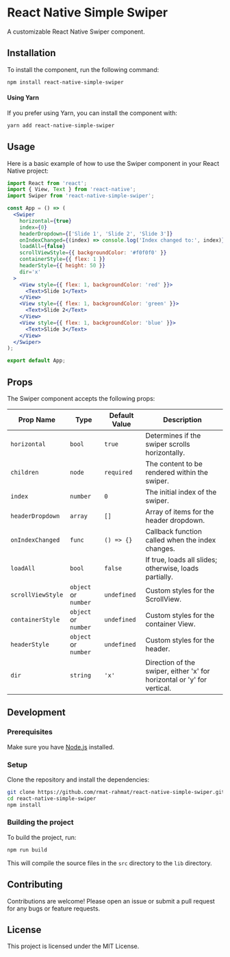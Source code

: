 # React Native Simple Swiper

A customizable React Native Swiper component.

## Installation

To install the component, run the following command:

```sh
npm install react-native-simple-swiper
```

#### Using Yarn

If you prefer using Yarn, you can install the component with:

```sh
yarn add react-native-simple-swiper
```

## Usage

Here is a basic example of how to use the Swiper component in your React Native project:

```jsx
import React from 'react';
import { View, Text } from 'react-native';
import Swiper from 'react-native-simple-swiper';

const App = () => (
  <Swiper 
    horizontal={true}
    index={0}
    headerDropdown={['Slide 1', 'Slide 2', 'Slide 3']}
    onIndexChanged={(index) => console.log('Index changed to:', index)}
    loadAll={false}
    scrollViewStyle={{ backgroundColor: '#f0f0f0' }}
    containerStyle={{ flex: 1 }}
    headerStyle={{ height: 50 }}
    dir='x'
  >
    <View style={{ flex: 1, backgroundColor: 'red' }}>
      <Text>Slide 1</Text>
    </View>
    <View style={{ flex: 1, backgroundColor: 'green' }}>
      <Text>Slide 2</Text>
    </View>
    <View style={{ flex: 1, backgroundColor: 'blue' }}>
      <Text>Slide 3</Text>
    </View>
  </Swiper>
);

export default App;
```

## Props

The Swiper component accepts the following props:

| Prop Name        | Type                              | Default Value  | Description                                               |
|------------------|-----------------------------------|----------------|-----------------------------------------------------------|
| `horizontal`     | `bool`                            | `true`         | Determines if the swiper scrolls horizontally.             |
| `children`       | `node`                            | `required`     | The content to be rendered within the swiper.              |
| `index`          | `number`                          | `0`            | The initial index of the swiper.                           |
| `headerDropdown` | `array`                           | `[]`           | Array of items for the header dropdown.                    |
| `onIndexChanged` | `func`                            | `() => {}`     | Callback function called when the index changes.           |
| `loadAll`        | `bool`                            | `false`        | If true, loads all slides; otherwise, loads partially.     |
| `scrollViewStyle` | `object` or `number`              | `undefined`    | Custom styles for the ScrollView.                          |
| `containerStyle` | `object` or `number`              | `undefined`    | Custom styles for the container View.                      |
| `headerStyle`    | `object` or `number`              | `undefined`    | Custom styles for the header.                              |
| `dir`            | `string`                          | `'x'`          | Direction of the swiper, either 'x' for horizontal or 'y' for vertical. |

## Development

### Prerequisites

Make sure you have [Node.js](https://nodejs.org/) installed.

### Setup

Clone the repository and install the dependencies:

```sh
git clone https://github.com/rmat-rahmat/react-native-simple-swiper.git
cd react-native-simple-swiper
npm install
```

### Building the project

To build the project, run:

```sh
npm run build
```

This will compile the source files in the `src` directory to the `lib` directory.

## Contributing

Contributions are welcome! Please open an issue or submit a pull request for any bugs or feature requests.

## License

This project is licensed under the MIT License.
